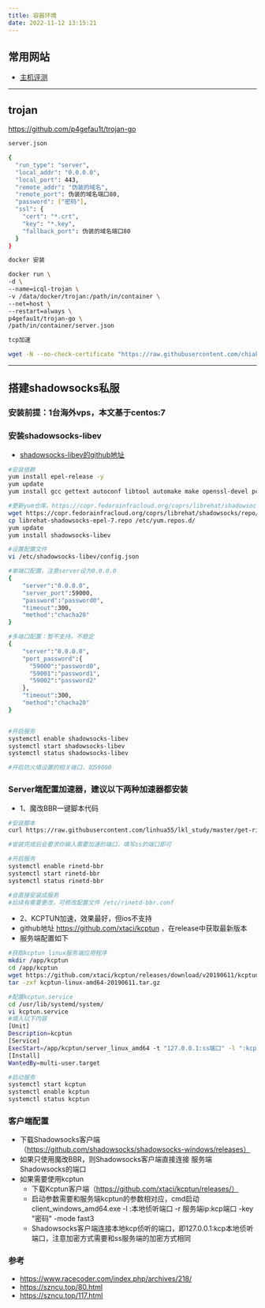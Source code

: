 ```yaml
---
title: 容器环境
date: 2022-11-12 13:15:21
---
```


## 常用网站
* [主机评测](https://www.zhujiceping.com/)

  
---

## trojan

https://github.com/p4gefau1t/trojan-go

``` bash
server.json

{
  "run_type": "server",
  "local_addr": "0.0.0.0",
  "local_port": 443,
  "remote_addr": "伪装的域名",
  "remote_port": 伪装的域名端口80,
  "password": ["密码"],
  "ssl": {
    "cert": "*.crt",
    "key": "*.key",
    "fallback_port": 伪装的域名端口80
  }
}

docker 安装

docker run \
-d \
--name=icql-trojan \
-v /data/docker/trojan:/path/in/container \
--net=host \
--restart=always \
p4gefau1t/trojan-go \
/path/in/container/server.json

tcp加速

wget -N --no-check-certificate "https://raw.githubusercontent.com/chiakge/Linux-NetSpeed/master/tcp.sh" && chmod +x tcp.sh && ./tcp.sh
```

  
    
---

## 搭建shadowsocks私服
### 安装前提：1台海外vps，本文基于centos:7

### 安装shadowsocks-libev
* [shadowsocks-libev的github地址](https://github.com/shadowsocks/shadowsocks-libev "")

``` bash
#安装依赖
yum install epel-release -y
yum update
yum install gcc gettext autoconf libtool automake make openssl-devel pcre-devel asciidoc xmlto zlib-devel openssl-devel libsodium-devel udns-devel libev-devel -y

#更新yum仓库，https://copr.fedorainfracloud.org/coprs/librehat/shadowsocks/
wget https://copr.fedorainfracloud.org/coprs/librehat/shadowsocks/repo/epel-7/librehat-shadowsocks-epel-7.repo
cp librehat-shadowsocks-epel-7.repo /etc/yum.repos.d/
yum update
yum install shadowsocks-libev

#设置配置文件
vi /etc/shadowsocks-libev/config.json

#单端口配置，注意server设为0.0.0.0
{
    "server":"0.0.0.0",
    "server_port":59000,
    "password":"password0",
    "timeout":300,
    "method":"chacha20"
}

#多端口配置：暂不支持，不稳定
{
    "server":"0.0.0.0",
    "port_password":{
      "59000":"password0",
      "59001":"password1",
      "59002":"password2"
    },
    "timeout":300,
    "method":"chacha20"
}


#开启服务
systemctl enable shadowsocks-libev
systemctl start shadowsocks-libev
systemctl status shadowsocks-libev

#开启防火墙设置的相关端口，如59000
```

### Server端配置加速器，建议以下两种加速器都安装
* 1、魔改BBR一键脚本代码
``` bash
#安装脚本
curl https://raw.githubusercontent.com/linhua55/lkl_study/master/get-rinetd.sh | bash

#安装完成后会要求你输入需要加速的端口，填写ss的端口即可

#开启服务
systemctl enable rinetd-bbr
systemctl start rinetd-bbr
systemctl status rinetd-bbr

#会直接安装成服务
#后续有需要更改，可修改配置文件 /etc/rinetd-bbr.conf
```

* 2、KCPTUN加速，效果最好，但ios不支持
* github地址 https://github.com/xtaci/kcptun ，在release中获取最新版本
* 服务端配置如下
``` bash
#获取kcptun linux服务端应用程序
mkdir /app/kcptun
cd /app/kcptun
wget https://github.com/xtaci/kcptun/releases/download/v20190611/kcptun-linux-amd64-20190611.tar.gz
tar -zxf kcptun-linux-amd64-20190611.tar.gz

#配置kcptun.service
cd /usr/lib/systemd/system/
vi kcptun.service
#填入以下内容
[Unit]
Description=kcptun
[Service]
ExecStart=/app/kcptun/server_linux_amd64 -t "127.0.0.1:ss端口" -l ":kcp端口" -key "密码" -mode fast3
[Install]
WantedBy=multi-user.target

#启动服务
systemctl start kcptun
systemctl enable kcptun
systemctl status kcptun

```

### 客户端配置
* 下载Shadowsocks客户端（https://github.com/shadowsocks/shadowsocks-windows/releases）
* 如果只使用魔改BBR，则Shadowsocks客户端直接连接 服务端Shadowsocks的端口
* 如果需要使用kcptun
  * 下载Kcptun客户端（https://github.com/xtaci/kcptun/releases/）
  * 启动参数需要和服务端kcptun的参数相对应，cmd启动 client_windows_amd64.exe -l :本地侦听端口 -r 服务端ip:kcp端口 -key "密码" -mode fast3
  * Shadowsocks客户端连接本地kcp侦听的端口，即127.0.0.1:kcp本地侦听端口，注意加密方式需要和ss服务端的加密方式相同

### 参考
* https://www.racecoder.com/index.php/archives/218/
* https://szncu.top/80.html
* https://szncu.top/117.html